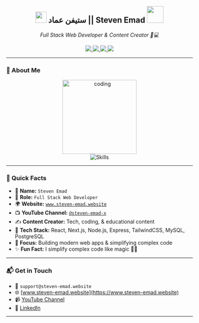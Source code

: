 <h2 align="center">
  <img src="https://emojis.slackmojis.com/emojis/images/1531849430/4246/blob-sunglasses.gif" width="30" />
  <strong>ستيفن عماد || Steven Emad</strong>
  <img src="https://media.giphy.com/media/12oufCB0MyZ1Go/giphy.gif" width="45" />
</h2>

<p align="center">
  <em>Full Stack Web Developer & Content Creator 🎥💻</em>
</p>

<p align="center">
  <a href="https://www.youtube.com/@steven-emad-x" target="_blank">
    <img src="https://img.shields.io/badge/YouTube-%40steven--emad--x-FF0000?style=for-the-badge&logo=youtube&logoColor=white" />
  </a>
  <a href="https://www.steven-emad.website" target="_blank">
    <img src="https://img.shields.io/badge/Website-www.steven--emad.website-0A66C2?style=for-the-badge&logo=google-chrome&logoColor=white" />
  </a>
  <a href="https://www.linkedin.com/in/YOUR-USERNAME-HERE" target="_blank">
    <img src="https://img.shields.io/badge/LinkedIn-Steven%20Emad-0077B5?style=for-the-badge&logo=linkedin&logoColor=white" />
  </a>
  <a href="mailto:support@steven-emad.website" target="_blank">
    <img src="https://img.shields.io/badge/Email-support@steven--emad.website-D14836?style=for-the-badge&logo=gmail&logoColor=white" />
  </a>
</p>

---

### 🚀 About Me

<div align="center">
  
  <img src="https://media.giphy.com/media/M9gbBd9nbDrOTu1Mqx/giphy.gif" width="200" alt="coding" />

</div>

<div align="center">
  
  <img src="https://skillicons.dev/icons?i=react,nextjs,nodejs,express,mysql,postgres,js,php" alt="Skills" />

</div>

---

### 🧠 Quick Facts

- 👤 **Name:** `Steven Emad`  
- 💼 **Role:** `Full Stack Web Developer`  
- 🌍 **Website:** [`www.steven-emad.website`](https://www.steven-emad.website)  
- 📺 **YouTube Channel:** [`@steven-emad-x`](https://www.youtube.com/@steven-emad-x)  
- ✍️ **Content Creator:** Tech, coding, & educational content  
- 🧰 **Tech Stack:** React, Next.js, Node.js, Express, TailwindCSS, MySQL, PostgreSQL  
- 🎯 **Focus:** Building modern web apps & simplifying complex code  
- ✨ **Fun Fact:** I simplify complex code like magic 🧙‍♂️

---

### 📬 Get in Touch

- 📧 `support@steven-emad.website`
- 🌐 [www.steven-emad.website](https://www.steven-emad.website)
- 📹 [YouTube Channel](https://www.youtube.com/@steven-emad-x)
- 💼 [LinkedIn](https://www.linkedin.com/in/YOUR-USERNAME-HERE)

---
